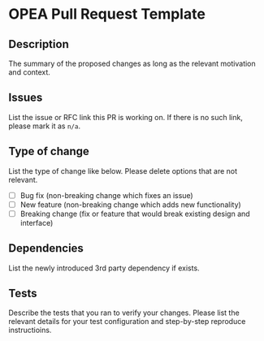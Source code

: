 # OPEA Pull Request Template

## Description

The summary of the proposed changes as long as the relevant motivation and context.

## Issues
List the issue or RFC link this PR is working on. If there is no such link, please mark it as `n/a`.

## Type of change

List the type of change like below. Please delete options that are not relevant.

- [ ] Bug fix (non-breaking change which fixes an issue)
- [ ] New feature (non-breaking change which adds new functionality)
- [ ] Breaking change (fix or feature that would break existing design and interface)

## Dependencies

List the newly introduced 3rd party dependency if exists.

## Tests

Describe the tests that you ran to verify your changes. Please list the relevant details for your test configuration and step-by-step reproduce instructioins.

